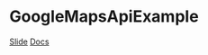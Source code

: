 # GoogleMapsApiExample
[Slide](https://www.canva.com/design/DAFlgmx77ds/bIWUQkQjzR-evLXOh6_9dg/view)
[Docs](https://www.notion.so/google-map-1ffd709b0ad5460caaccf8555fda6a4c)
